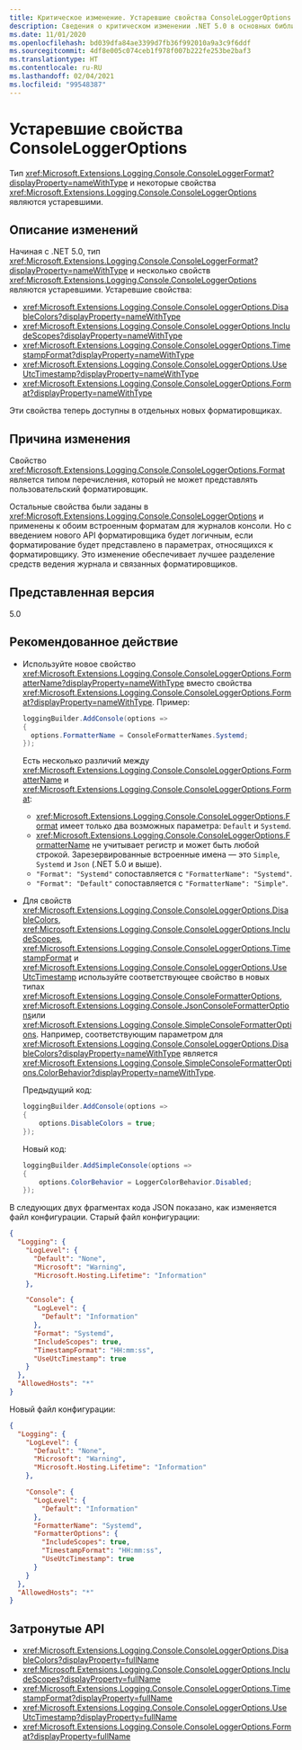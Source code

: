 ```yaml
---
title: Критическое изменение. Устаревшие свойства ConsoleLoggerOptions
description: Сведения о критическом изменении .NET 5.0 в основных библиотеках .NET, где тип ConsoleLoggerFormat и некоторые свойства в ConsoleLoggerOptions теперь являются устаревшими.
ms.date: 11/01/2020
ms.openlocfilehash: bd039dfa84ae3399d7fb36f992010a9a3c9f6ddf
ms.sourcegitcommit: 4df8e005c074ceb1f978f007b222fe253be2baf3
ms.translationtype: HT
ms.contentlocale: ru-RU
ms.lasthandoff: 02/04/2021
ms.locfileid: "99548387"
---
```

# <a name="obsolete-properties-on-consoleloggeroptions"></a>Устаревшие свойства ConsoleLoggerOptions

Тип <xref:Microsoft.Extensions.Logging.Console.ConsoleLoggerFormat?displayProperty=nameWithType> и некоторые свойства <xref:Microsoft.Extensions.Logging.Console.ConsoleLoggerOptions> являются устаревшими.

## <a name="change-description"></a>Описание изменений

Начиная с .NET 5.0, тип <xref:Microsoft.Extensions.Logging.Console.ConsoleLoggerFormat?displayProperty=nameWithType> и несколько свойств <xref:Microsoft.Extensions.Logging.Console.ConsoleLoggerOptions> являются устаревшими. Устаревшие свойства:

- <xref:Microsoft.Extensions.Logging.Console.ConsoleLoggerOptions.DisableColors?displayProperty=nameWithType>
- <xref:Microsoft.Extensions.Logging.Console.ConsoleLoggerOptions.IncludeScopes?displayProperty=nameWithType>
- <xref:Microsoft.Extensions.Logging.Console.ConsoleLoggerOptions.TimestampFormat?displayProperty=nameWithType>
- <xref:Microsoft.Extensions.Logging.Console.ConsoleLoggerOptions.UseUtcTimestamp?displayProperty=nameWithType>
- <xref:Microsoft.Extensions.Logging.Console.ConsoleLoggerOptions.Format?displayProperty=nameWithType>

Эти свойства теперь доступны в отдельных новых форматировщиках.

## <a name="reason-for-change"></a>Причина изменения

Свойство <xref:Microsoft.Extensions.Logging.Console.ConsoleLoggerOptions.Format> является типом перечисления, который не может представлять пользовательский форматировщик.

Остальные свойства были заданы в <xref:Microsoft.Extensions.Logging.Console.ConsoleLoggerOptions> и применены к обоим встроенным форматам для журналов консоли. Но с введением нового API форматировщика будет логичным, если форматирование будет представлено в параметрах, относящихся к форматировщику. Это изменение обеспечивает лучшее разделение средств ведения журнала и связанных форматировщиков.

## <a name="version-introduced"></a>Представленная версия

5.0

## <a name="recommended-action"></a>Рекомендованное действие

- Используйте новое свойство <xref:Microsoft.Extensions.Logging.Console.ConsoleLoggerOptions.FormatterName?displayProperty=nameWithType> вместо свойства <xref:Microsoft.Extensions.Logging.Console.ConsoleLoggerOptions.Format?displayProperty=nameWithType>. Пример:

  ```csharp
  loggingBuilder.AddConsole(options =>
  {
    options.FormatterName = ConsoleFormatterNames.Systemd;
  });
  ```

  Есть несколько различий между <xref:Microsoft.Extensions.Logging.Console.ConsoleLoggerOptions.FormatterName> и <xref:Microsoft.Extensions.Logging.Console.ConsoleLoggerOptions.Format>:

  - <xref:Microsoft.Extensions.Logging.Console.ConsoleLoggerOptions.Format> имеет только два возможных параметра: `Default` и `Systemd`.
  - <xref:Microsoft.Extensions.Logging.Console.ConsoleLoggerOptions.FormatterName> не учитывает регистр и может быть любой строкой. Зарезервированные встроенные имена — это `Simple`, `Systemd` и `Json` (.NET 5.0 и выше).
  - `"Format": "Systemd"` сопоставляется с `"FormatterName": "Systemd"`.
  - `"Format": "Default"` сопоставляется с `"FormatterName": "Simple"`.

- Для свойств <xref:Microsoft.Extensions.Logging.Console.ConsoleLoggerOptions.DisableColors>, <xref:Microsoft.Extensions.Logging.Console.ConsoleLoggerOptions.IncludeScopes>, <xref:Microsoft.Extensions.Logging.Console.ConsoleLoggerOptions.TimestampFormat> и <xref:Microsoft.Extensions.Logging.Console.ConsoleLoggerOptions.UseUtcTimestamp> используйте соответствующее свойство в новых типах <xref:Microsoft.Extensions.Logging.Console.ConsoleFormatterOptions>, <xref:Microsoft.Extensions.Logging.Console.JsonConsoleFormatterOptions>или <xref:Microsoft.Extensions.Logging.Console.SimpleConsoleFormatterOptions>. Например, соответствующим параметром для <xref:Microsoft.Extensions.Logging.Console.ConsoleLoggerOptions.DisableColors?displayProperty=nameWithType> является <xref:Microsoft.Extensions.Logging.Console.SimpleConsoleFormatterOptions.ColorBehavior?displayProperty=nameWithType>.

  Предыдущий код:

  ```csharp
  loggingBuilder.AddConsole(options =>
  {
      options.DisableColors = true;
  });
  ```

  Новый код:

  ```csharp
  loggingBuilder.AddSimpleConsole(options =>
  {
      options.ColorBehavior = LoggerColorBehavior.Disabled;
  });
  ```

В следующих двух фрагментах кода JSON показано, как изменяется файл конфигурации. Старый файл конфигурации:

```json
{
  "Logging": {
    "LogLevel": {
      "Default": "None",
      "Microsoft": "Warning",
      "Microsoft.Hosting.Lifetime": "Information"
    },

    "Console": {
      "LogLevel": {
        "Default": "Information"
      },
      "Format": "Systemd",
      "IncludeScopes": true,
      "TimestampFormat": "HH:mm:ss",
      "UseUtcTimestamp": true
    }
  },
  "AllowedHosts": "*"
}
```

Новый файл конфигурации:

```json
{
  "Logging": {
    "LogLevel": {
      "Default": "None",
      "Microsoft": "Warning",
      "Microsoft.Hosting.Lifetime": "Information"
    },

    "Console": {
      "LogLevel": {
        "Default": "Information"
      },
      "FormatterName": "Systemd",
      "FormatterOptions": {
        "IncludeScopes": true,
        "TimestampFormat": "HH:mm:ss",
        "UseUtcTimestamp": true
      }
    }
  },
  "AllowedHosts": "*"
}
```

## <a name="affected-apis"></a>Затронутые API

- <xref:Microsoft.Extensions.Logging.Console.ConsoleLoggerOptions.DisableColors?displayProperty=fullName>
- <xref:Microsoft.Extensions.Logging.Console.ConsoleLoggerOptions.IncludeScopes?displayProperty=fullName>
- <xref:Microsoft.Extensions.Logging.Console.ConsoleLoggerOptions.TimestampFormat?displayProperty=fullName>
- <xref:Microsoft.Extensions.Logging.Console.ConsoleLoggerOptions.UseUtcTimestamp?displayProperty=fullName>
- <xref:Microsoft.Extensions.Logging.Console.ConsoleLoggerOptions.Format?displayProperty=fullName>

<!--

#### Category

- Core .NET libraries
- ASP.NET

### Affected APIs

- `P:Microsoft.Extensions.Logging.Console.ConsoleLoggerOptions.DisableColors`
- `P:Microsoft.Extensions.Logging.Console.ConsoleLoggerOptions.IncludeScopes`
- `P:Microsoft.Extensions.Logging.Console.ConsoleLoggerOptions.TimestampFormat`
- `P:Microsoft.Extensions.Logging.Console.ConsoleLoggerOptions.UseUtcTimestamp`
- `P:Microsoft.Extensions.Logging.Console.ConsoleLoggerOptions.Format`

-->

